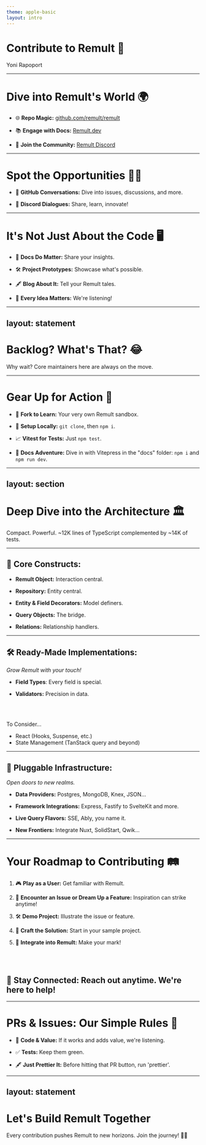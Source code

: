 ```yaml
---
theme: apple-basic
layout: intro
---
```

# Contribute to Remult 🚀

<div class="absolute bottom-10">
  <span class="font-700">
    Yoni Rapoport
  </span>
</div>

<!--
- Ask audience - Who's working on / contributing to open-source?
- Let's make this interactive - stop me when you have a question

-->
---

# Dive into Remult's World 🌍

- 🌐 **Repo Magic:** [github.com/remult/remult](https://github.com/remult/remult)

- 📚 **Engage with Docs:** [Remult.dev](https://remult.dev)

- 🎉 **Join the Community:** [Remult Discord](https://discord.gg/GXHk7ZfuG5)

---

# Spot the Opportunities 🕵️‍♂️

- 📝 **GitHub Conversations:** Dive into issues, discussions, and more.

- 💬 **Discord Dialogues:** Share, learn, innovate!

---

# It's Not Just About the Code 🖥️

- 📖 **Docs Do Matter:** Share your insights.

- 🛠️ **Project Prototypes:** Showcase what's possible.

- 🖋️ **Blog About It:** Tell your Remult tales.

- 📣 **Every Idea Matters:** We're listening!

---
layout: statement
---

# Backlog? What's That? 😂

Why wait? Core maintainers here are always on the move.

---

# Gear Up for Action 🔧

- 🍴 **Fork to Learn:** Your very own Remult sandbox.

- 🔧 **Setup Locally:** `git clone`, then `npm i`.

- 📈 **Vitest for Tests:** Just `npm test`.

- 📘 **Docs Adventure:** Dive in with Vitepress in the "docs" folder: `npm i` and `npm run dev`. 

---
layout: section
---

# Deep Dive into the Architecture 🏛️

Compact. Powerful. ~12K lines of TypeScript complemented by ~14K of tests.

---

## 🧠 Core Constructs:

- **Remult Object:** Interaction central.

- **Repository:** Entity central.

- **Entity & Field Decorators:** Model definers.

- **Query Objects:** The bridge.

- **Relations:** Relationship handlers.

---

## 🛠️ Ready-Made Implementations:

_Grow Remult with your touch!_

- **Field Types**: Every field is special.

- **Validators:** Precision in data.

<br/><br/>

To Consider...
- React (Hooks, Suspense, etc.)
- State Management (TanStack query and beyond)
  
---

## 🔌 Pluggable Infrastructure:

_Open doors to new realms._

- **Data Providers:** Postgres, MongoDB, Knex, JSON...

- **Framework Integrations:** Express, Fastify to SvelteKit and more.

- **Live Query Flavors:** SSE, Ably, you name it.

- **New Frontiers:** Integrate Nuxt, SolidStart, Qwik...

---

# Your Roadmap to Contributing 🛤️

1. 🎮 **Play as a User:** Get familiar with Remult.

2. 🧩 **Encounter an Issue or Dream Up a Feature:** Inspiration can strike anytime!

3. 🛠️ **Demo Project:** Illustrate the issue or feature.

4. 🔧 **Craft the Solution:** Start in your sample project.

5. 🔀 **Integrate into Remult:** Make your mark!

<br/><br/> 

## 💬 **Stay Connected:** Reach out anytime. We're here to help!

---

# PRs & Issues: Our Simple Rules 📜

- 🔄 **Code & Value:** If it works and adds value, we're listening.

- ✅ **Tests:** Keep them green.

- 🖋️ **Just Prettier It:** Before hitting that PR button, run 'prettier'.


---
layout: statement
---

# Let's Build Remult Together

Every contribution pushes Remult to new horizons. Join the journey! 🌱🌟